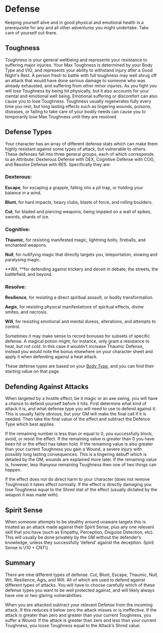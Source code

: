 # Defense

Keeping yourself alive and in good physical and emotional health is a
prerequisite for any and all other adventures you might undertake. Take care of
yourself out there.

## Toughness

Toughness is your general wellbeing and represents your resistance to suffering
major injuries. Your Max Toughness is determined by your Body Type and VIG, and
represents your ability to withstand injury after a Good Night's Rest. A person
fresh to battle with full toughness may well shrug off an attack that would have
done serious damage to someone who was already exhausted, and suffering from
other minor injuries. As you fight you will lose Toughness by being hit
physically, but it also accounts for your mental and emotional well being.
Emotional suffering or discomfort can also cause you to lose Toughness.
Toughness usually regenerates fully every time you rest, but long lasting
effects such as lingering wounds, poisons, diseases, or failing to take care of
your bodily needs can cause you to temporarily lose Max Toughness until they are
resolved.

## Defense Types

Your character has an array of different defense stats which can make them
highly resistant against some types of attack, but vulnerable to others. These
defenses fall into three general groups, each of which corresponds to an
Attribute: Dexterous Defense with DEX, Cognitive Defense with COG, and Resolve
Defense with RES. Specifically they are:

### Dexterous:

**Escape**, for escaping a grapple, falling into a pit trap, or holding your
balance in a wind.

**Blunt**, for hard impacts, heavy clubs, blasts of force, and rolling boulders.

**Cut**, for bladed and piercing weapons, being impaled on a wall of spikes,
swords, shards of ice.

### Cognitive:

**Thaumic**, for resisting manifested magic, lightning bolts, fireballs, and
enchanted weapons.

**Null**, for nullifying magic that directly targets you, teleportation, slowing
and paralysing magic.

**Wit, **for defending against trickery and deceit in debate, the streets, the
battlefield, and beyond.

### Resolve:

**Resilience**, for resisting a direct spiritual assault, or bodily
transformation.

**Aegis**, for resisting physical manifestations of spiritual effects, divine
smites, and necrosis.

**Will**, for resisting emotional and mental duress, alterations, and attempts
to control.

Sometimes it may make sense to record bonuses for subsets of specific defense. A
magical potion might, for instance, only grant a resistance to heat, but not
cold. In this case it wouldn’t increase Thaumic Defense, instead you would note
the bonus elsewhere on your character sheet and apply it when defending against
a heat attack.

These defense types are based on your [Body
Type](../creating-a-character/body-type.md), and you can find their starting
value on that page.

## Defending Against Attacks

When targeted by a hostile effect, be it magic or an axe swing, you will have a
chance to defend yourself before it hits. First determine what kind of attack it
is, and what defense type you will need to use to defend against it. This is
usually fairly obvious, but your GM will make the final call if it is needed.
Then take the final value of the effect and subtract the Defence Type which best
applies.

If the remaining number is less than or equal to 0, you successfully block,
avoid, or resist the effect. If the remaining value is greater than 0 you have
been hit or the effect has taken hold. If the remaining value is also greater
than your current Toughness you gain a Wound, a severe injury with possibly long
lasting consequences. This is a lingering debuff which is detailed by the GM,
wounds are explained more later. If the remaining value is, however, less
thanyour remaining Toughness then one of two things can happen.

If the effect does not do direct harm to your character (does not remove
Toughness) it takes effect normally. If the effect is directly damaging you lose
Toughness equal to the Shred stat of the effect (usually dictated by the weapon
it was made with).

## Spirit Sense

When someone attempts to be stealthy around unaware targets this is treated as
an attack made against their Spirit Sense, plus any one relevant skill that you
have (such as Empathy, Perception, Disguise Detection, etc). This will usually
be done privately by the GM without the defender’s knowledge, unless they
successfully ‘defend’ against the deception. Spirit Sense is \\(10 + CNT\\)

## Summary

There are nine different types of defense. Cut, Blunt, Escape, Thaumic, Null,
Wit, Resilience, Agis, and Will. All of which are used to defend against
different types of attacks. You will have to choose carefully which of these
defense types you want to be well protected against, and will likely always have
one or two glaring vulnerabilities.

When you are attacked subtract your relevant Defense from the incoming attack.
If this reduces it below zero the attack misses or is ineffective. If the attack
is greater than zero and greater than your current Toughness, you suffer a
Wound. If the attack is greater than zero and less than your current Toughness,
you loose Toughness equal to the Attack’s Shred value.
